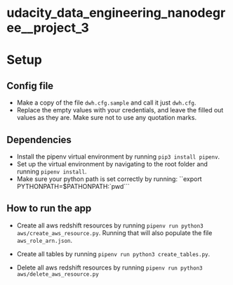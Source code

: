 # udacity_data_engineering_nanodegree__project_3


# Setup

## Config file
- Make a copy of the file `dwh.cfg.sample` and call it just `dwh.cfg`.
- Replace the empty values with your credentials, and leave the filled out values as they are. 
  Make sure not to use any quotation marks.

## Dependencies
- Install the pipenv virtual environment by running `pip3 install pipenv`.
- Set up the virtual environment by navigating to the root folder
and running `pipenv install`.
- Make sure your python path is set correctly by running:
``export PYTHONPATH=$PATHONPATH:`pwd```
  
## How to run the app
- Create all aws redshift resources by running `pipenv run python3 aws/create_aws_resource.py`.
  Running that will also populate the file `aws_role_arn.json`.
  

- Create all tables by running `pipenv run python3 create_tables.py`.


- Delete all aws redshift resources by running `pipenv run python3 aws/delete_aws_resource.py`
